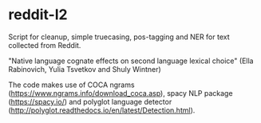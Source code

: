 # reddit-l2

Script for cleanup, simple truecasing, pos-tagging and NER for text collected from Reddit.

"Native language cognate effects on second language lexical choice" (Ella Rabinovich, Yulia Tsvetkov and Shuly Wintner)

The code makes use of COCA ngrams (https://www.ngrams.info/download_coca.asp), spacy NLP package (https://spacy.io/)
and polyglot language detector (http://polyglot.readthedocs.io/en/latest/Detection.html).